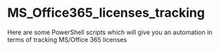# MS_Office365_licenses_tracking
Here are some PowerShell scripts which will give you an automation in terms of tracking MS/Office 365 licenses 
